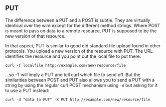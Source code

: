 ## PUT

The difference between a PUT and a POST is subtle. They are virtually identical
over the wire except for the different method strings. Where POST is meant to
pass on data to a remote resource, PUT is supposed to be the new version of
that resource.

In that aspect, PUT is similar to good old standard file upload found in other
protocols. You upload a new version of the resource with PUT. The URL
identifies the resource and you point out the local file to put there:

    curl -T localfile http://example.com/new/resource/file

…so -T will imply a PUT and tell curl which file to send off. But the
similarities between POST and PUT also allows you to send a PUT with a string
by using the regular curl POST mechanism using `-d` but asking for it to use a
PUT instead:

    curl -d "data to PUT" -X PUT http://example.com/new/resource/file
